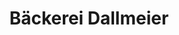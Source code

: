 ---
title: "Bäckerei Dallmeier"
url: /freilassing/baeckerei-dallmeier-staufenstrasse/
shop: Bäckerei
---